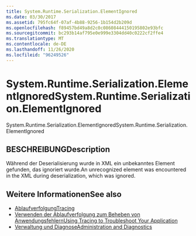 ```yaml
---
title: System.Runtime.Serialization.ElementIgnored
ms.date: 03/30/2017
ms.assetid: 795fc64f-07af-4b88-9256-1b154d2b209d
ms.openlocfilehash: f89457bd49a8d2c0c08608444150195802e93bfc
ms.sourcegitcommit: bc293b14af795e0e999e3304dd40c0222cf2ffe4
ms.translationtype: MT
ms.contentlocale: de-DE
ms.lasthandoff: 11/26/2020
ms.locfileid: "96249526"
---
```

# <a name="systemruntimeserializationelementignored"></a><span data-ttu-id="c7b5e-102">System.Runtime.Serialization.ElementIgnored</span><span class="sxs-lookup"><span data-stu-id="c7b5e-102">System.Runtime.Serialization.ElementIgnored</span></span>

<span data-ttu-id="c7b5e-103">System.Runtime.Serialization.ElementIgnored</span><span class="sxs-lookup"><span data-stu-id="c7b5e-103">System.Runtime.Serialization.ElementIgnored</span></span>  
  
## <a name="description"></a><span data-ttu-id="c7b5e-104">BESCHREIBUNG</span><span class="sxs-lookup"><span data-stu-id="c7b5e-104">Description</span></span>  

 <span data-ttu-id="c7b5e-105">Während der Deserialisierung wurde in XML ein unbekanntes Element gefunden, das ignoriert wurde.</span><span class="sxs-lookup"><span data-stu-id="c7b5e-105">An unrecognized element was encountered in the XML during deserialization, which was ignored.</span></span>  
  
## <a name="see-also"></a><span data-ttu-id="c7b5e-106">Weitere Informationen</span><span class="sxs-lookup"><span data-stu-id="c7b5e-106">See also</span></span>

- [<span data-ttu-id="c7b5e-107">Ablaufverfolgung</span><span class="sxs-lookup"><span data-stu-id="c7b5e-107">Tracing</span></span>](index.md)
- [<span data-ttu-id="c7b5e-108">Verwenden der Ablaufverfolgung zum Beheben von Anwendungsfehlern</span><span class="sxs-lookup"><span data-stu-id="c7b5e-108">Using Tracing to Troubleshoot Your Application</span></span>](using-tracing-to-troubleshoot-your-application.md)
- [<span data-ttu-id="c7b5e-109">Verwaltung und Diagnose</span><span class="sxs-lookup"><span data-stu-id="c7b5e-109">Administration and Diagnostics</span></span>](../index.md)
